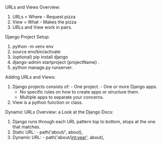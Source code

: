 URLs and Views Overview:
  1) URLs = Where
    - Request pizza
  2) View = What
    - Makes the pizza
  3) URLs and View work in pairs.

Django Project Setup:
  1) python -m venv env
  2) source env/bin/activate
  3) (optional) pip install django
  4) django-admin startproject {projectName} .
  5) python manage.py runserver.

Adding URLs and Views:
  1) Django projects consists of:
    - One project.
    - One or more Django apps.
      - No specific rules on how to create apps or structure them.
      - Multiple apps to separate your concerns.
  2) View is a python function or class.

Dynamic URLs Overview: a Look at the Django Docs:
  1) Django runs through each URL pattern top to bottom, stops at the one that matches.
  2) Static URL:
    - path('about/', about),
  3) Dynamic URL:
    - path('about/<int:year>', about),

